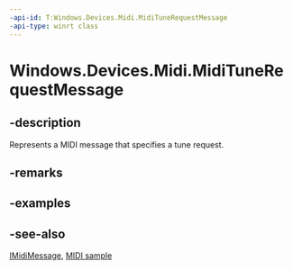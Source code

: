 ```yaml
---
-api-id: T:Windows.Devices.Midi.MidiTuneRequestMessage
-api-type: winrt class
---
```


<!-- Class syntax.
public class MidiTuneRequestMessage : Windows.Devices.Midi.IMidiMessage
-->

# Windows.Devices.Midi.MidiTuneRequestMessage

## -description
Represents a MIDI message that specifies a tune request.

## -remarks

## -examples

## -see-also
[IMidiMessage](imidimessage.md), [MIDI  sample](https://github.com/Microsoft/Windows-universal-samples/tree/master/Samples/MIDI)
